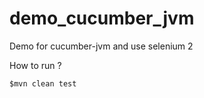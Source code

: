 demo_cucumber_jvm
=================

Demo for cucumber-jvm and use selenium 2


How to run ?
```
$mvn clean test
```
